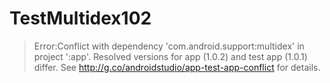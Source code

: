 # TestMultidex102

> Error:Conflict with dependency 'com.android.support:multidex' in project ':app'. Resolved versions for app (1.0.2) and test app (1.0.1) differ. See http://g.co/androidstudio/app-test-app-conflict for details.
